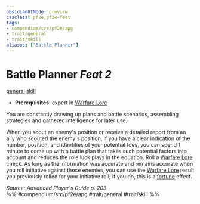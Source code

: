 ```yaml
---
obsidianUIMode: preview
cssclass: pf2e,pf2e-feat
tags:
- compendium/src/pf2e/apg
- trait/general
- trait/skill
aliases: ["Battle Planner"]
---
```

# Battle Planner  *Feat 2*  
[general](../../rules/traits/general.md)  [skill](../../rules/traits/skill.md)  

- **Prerequisites**: expert in [Warfare Lore](../skills.md#Lore)

You are constantly drawing up plans and battle scenarios, assembling strategies and gathered intelligence for later use.

When you scout an enemy's position or receive a detailed report from an ally who scouted the enemy's position, if you have a clear indication of the number, position, and identities of your potential foes, you can spend 1 minute to come up with a battle plan that takes such potential factors into account and reduces the role luck plays in the equation. Roll a [Warfare Lore](../skills.md#Lore) check. As long as the information was accurate and remains accurate when you roll initiative against those enemies, you can use the [Warfare Lore](../skills.md#Lore) result you previously rolled for your initiative roll; if you do, this is a [fortune](../../rules/traits/fortune.md) effect.

*Source: Advanced Player's Guide p. 203*  
%% #compendium/src/pf2e/apg #trait/general #trait/skill %%